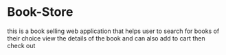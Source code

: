 # Book-Store

this is a book selling web application that helps user to search for books of their choice view the details of the book and can also add to cart then check out 
